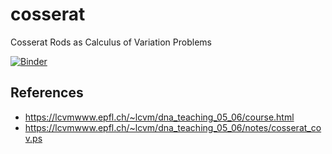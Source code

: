 # cosserat
Cosserat Rods as Calculus of Variation Problems

[![Binder](https://mybinder.org/badge_logo.svg)](https://mybinder.org/v2/gh/leovt/cosserat/main?filepath=Interactive.ipynb)

## References
* https://lcvmwww.epfl.ch/~lcvm/dna_teaching_05_06/course.html
* https://lcvmwww.epfl.ch/~lcvm/dna_teaching_05_06/notes/cosserat_cov.ps
